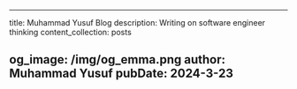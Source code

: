 
---
title: Muhammad Yusuf Blog
description: Writing on software engineer thinking
content_collection: posts

og_image: /img/og_emma.png
author: Muhammad Yusuf
pubDate: 2024-3-23
---
